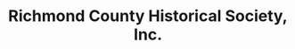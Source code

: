 ---
layout: repo
title: "Richmond County Historical Society, Inc."
id: 5490
permalink: repos/5490/
---